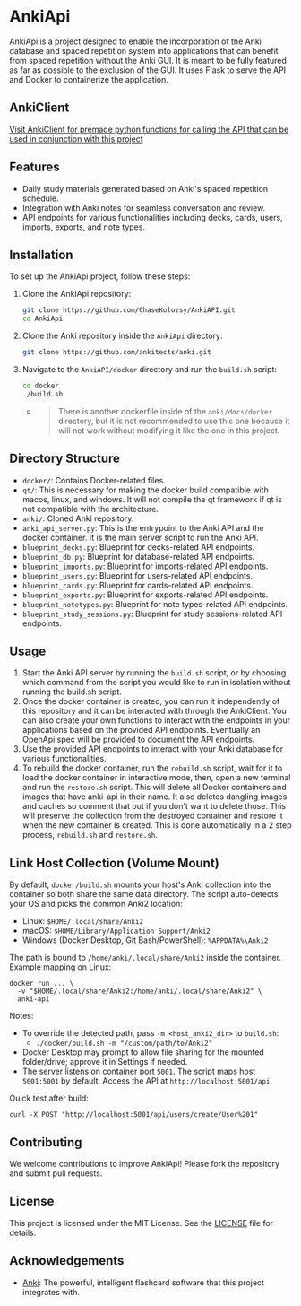 # AnkiApi

AnkiApi is a project designed to enable the incorporation of the Anki database and spaced repetition system into applications that can benefit from spaced repetition without the Anki GUI. It is meant to be fully featured as far as possible to the exclusion of the GUI. It uses Flask to serve the API and Docker to containerize the application.

## AnkiClient

[Visit AnkiClient for premade python functions for calling the API that can be used in conjunction with this project](https://github.com/ChaseKolozsy/AnkiClient)

## Features

- Daily study materials generated based on Anki's spaced repetition schedule.
- Integration with Anki notes for seamless conversation and review.
- API endpoints for various functionalities including decks, cards, users, imports, exports, and note types.

## Installation

To set up the AnkiApi project, follow these steps:

1. Clone the AnkiApi repository:

    ```bash
    git clone https://github.com/ChaseKolozsy/AnkiAPI.git
    cd AnkiApi
    ```

2. Clone the Anki repository inside the `AnkiApi` directory:

    ```bash
    git clone https://github.com/ankitects/anki.git
    ```

3. Navigate to the `AnkiAPI/docker` directory  and run the `build.sh` script: 

    ```bash
    cd docker
    ./build.sh
    ```

    - > There is another dockerfile inside of the `anki/docs/docker` directory, but it is not recommended to use this one because it will not work without modifying it like the one in this project.

## Directory Structure

- `docker/`: Contains Docker-related files.
- `qt/`: This is necessary for making the docker build compatible with macos, linux, and windows. It will not compile the qt framework if qt is not compatible with the architecture. 
- `anki/`: Cloned Anki repository.
- `anki_api_server.py`: This is the entrypoint to the Anki API and the docker container. It is the main server script to run the Anki API.
- `blueprint_decks.py`: Blueprint for decks-related API endpoints.
- `blueprint_db.py`: Blueprint for database-related API endpoints.
- `blueprint_imports.py`: Blueprint for imports-related API endpoints.
- `blueprint_users.py`: Blueprint for users-related API endpoints.
- `blueprint_cards.py`: Blueprint for cards-related API endpoints.
- `blueprint_exports.py`: Blueprint for exports-related API endpoints.
- `blueprint_notetypes.py`: Blueprint for note types-related API endpoints.
- `blueprint_study_sessions.py`: Blueprint for study sessions-related API endpoints.

## Usage

1. Start the Anki API server by running the `build.sh` script, or by choosing which command from the script you would like to run in isolation without running the build.sh script. 
2. Once the docker container is created, you can run it independently of this repository and it can be interacted with through the AnkiClient. You can also create your own functions to interact with the endpoints in your applications based on the provided API endpoints. Eventually an OpenApi spec will be provided to document the API endpoints.
3. Use the provided API endpoints to interact with your Anki database for various functionalities.
4. To rebuild the docker container, run the `rebuild.sh` script, wait for it to load the docker container in interactive mode, then, open a new terminal and run the `restore.sh` script. This will delete all Docker containers and images that have anki-api in their name. It also deletes dangling images and caches so comment that out if you don't want to delete those. This will preserve the collection from the destroyed container and restore it when the new container is created. This is done automatically in a 2 step process, `rebuild.sh` and `restore.sh`.

## Link Host Collection (Volume Mount)

By default, `docker/build.sh` mounts your host's Anki collection into the container so both share the same data directory. The script auto-detects your OS and picks the common Anki2 location:

- Linux: `$HOME/.local/share/Anki2`
- macOS: `$HOME/Library/Application Support/Anki2`
- Windows (Docker Desktop, Git Bash/PowerShell): `%APPDATA%\Anki2`

The path is bound to `/home/anki/.local/share/Anki2` inside the container. Example mapping on Linux:

```
docker run ... \
  -v "$HOME/.local/share/Anki2:/home/anki/.local/share/Anki2" \
  anki-api
```

Notes:

- To override the detected path, pass `-m <host_anki2_dir>` to `build.sh`:
  - `./docker/build.sh -m "/custom/path/to/Anki2"`
- Docker Desktop may prompt to allow file sharing for the mounted folder/drive; approve it in Settings if needed.
- The server listens on container port `5001`. The script maps host `5001:5001` by default. Access the API at `http://localhost:5001/api`.

Quick test after build:

```
curl -X POST "http://localhost:5001/api/users/create/User%201"
```

## Contributing

We welcome contributions to improve AnkiApi! Please fork the repository and submit pull requests.

## License

This project is licensed under the MIT License. See the [LICENSE](LICENSE) file for details.

## Acknowledgements

- [Anki](https://github.com/ankitects/anki): The powerful, intelligent flashcard software that this project integrates with.
